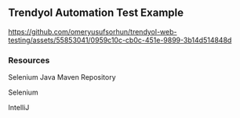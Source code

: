 ## Trendyol Automation Test Example 

https://github.com/omeryusufsorhun/trendyol-web-testing/assets/55853041/0959c10c-cb0c-451e-9899-3b14d514848d


### Resources
Selenium Java Maven Repository

Selenium 

IntelliJ 


